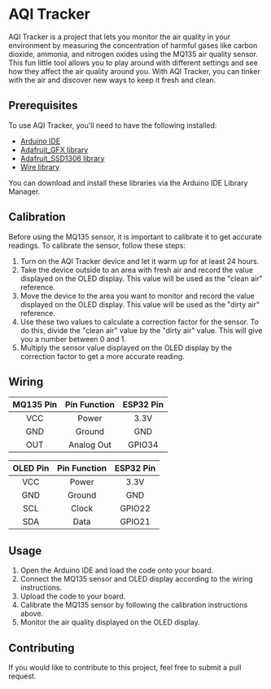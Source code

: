 # AQI Tracker

AQI Tracker is a project that lets you monitor the air quality in your environment by measuring the concentration of harmful gases like carbon dioxide, ammonia, and nitrogen oxides using the MQ135 air quality sensor. This fun little tool allows you to play around with different settings and see how they affect the air quality around you. With AQI Tracker, you can tinker with the air and discover new ways to keep it fresh and clean.


## Prerequisites

To use AQI Tracker, you'll need to have the following installed:

- [Arduino IDE](https://www.arduino.cc/en/software)
- [Adafruit_GFX library](https://github.com/adafruit/Adafruit-GFX-Library)
- [Adafruit_SSD1306 library](https://github.com/adafruit/Adafruit_SSD1306)
- [Wire library](https://www.arduino.cc/en/reference/wire)

You can download and install these libraries via the Arduino IDE Library Manager.

## Calibration

Before using the MQ135 sensor, it is important to calibrate it to get accurate readings. To calibrate the sensor, follow these steps:

1. Turn on the AQI Tracker device and let it warm up for at least 24 hours.
2. Take the device outside to an area with fresh air and record the value displayed on the OLED display. This value will be used as the "clean air" reference.
3. Move the device to the area you want to monitor and record the value displayed on the OLED display. This value will be used as the "dirty air" reference.
4. Use these two values to calculate a correction factor for the sensor. To do this, divide the "clean air" value by the "dirty air" value. This will give you a number between 0 and 1.
5. Multiply the sensor value displayed on the OLED display by the correction factor to get a more accurate reading.

## Wiring

| MQ135 Pin | Pin Function | ESP32 Pin |
|:---------:|:-----------:|:---------:|
| VCC       | Power       | 3.3V      |
| GND       | Ground      | GND       |
| OUT       | Analog Out  | GPIO34    |

| OLED Pin | Pin Function | ESP32 Pin |
|:--------:|:-----------:|:---------:|
| VCC      | Power       | 3.3V      |
| GND      | Ground      | GND       |
| SCL      | Clock       | GPIO22    |
| SDA      | Data        | GPIO21    |

## Usage

1. Open the Arduino IDE and load the code onto your board.
2. Connect the MQ135 sensor and OLED display according to the wiring instructions.
3. Upload the code to your board.
4. Calibrate the MQ135 sensor by following the calibration instructions above.
5. Monitor the air quality displayed on the OLED display.

## Contributing

If you would like to contribute to this project, feel free to submit a pull request.
